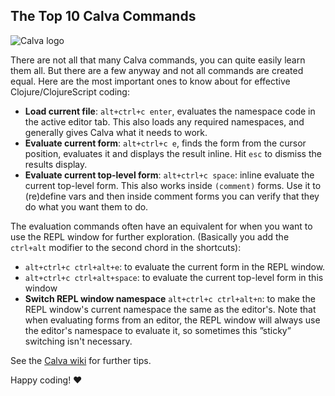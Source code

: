 ## The Top 10 Calva Commands

![Calva logo](/images/calva-64h.png)

There are not all that many Calva commands, you can quite easily learn them all. But there are a few anyway and not all commands are created equal. Here are the most important ones to know about for effective Clojure/ClojureScript coding:

* **Load current file**: `alt+ctrl+c enter`, evaluates the namespace code in the active editor tab. This also loads any required namespaces, and generally gives Calva what it needs to work.
* **Evaluate current form**:  `alt+ctrl+c e`, finds the form from the cursor position, evaluates it and displays the result inline. Hit `esc` to dismiss the results display.
* **Evaluate current top-level form**: `alt+ctrl+c space`: inline evaluate the current top-level form. This also works inside `(comment)` forms. Use it to (re)define vars and then inside comment forms you can verify that they do what you want them to do.

The evaluation commands often have an equivalent for when you want to use the REPL window for further exploration. (Basically you add the `ctrl+alt` modifier to the second chord in the shortcuts):
* `alt+ctrl+c ctrl+alt+e`: to evaluate the current form in the REPL window.
* `alt+ctrl+c ctrl+alt+space`: to evaluate the current top-level form in this window
* **Switch REPL window namespace** `alt+ctrl+c ctrl+alt+n`: to make the REPL window's current namespace the same as the editor's. Note that when evaluating forms from an editor, the REPL window will always use the editor's namespace to evaluate it, so sometimes this ”sticky” switching isn't necessary.

See the [Calva wiki](https://github.com/BetterThanTomorrow/calva/wiki) for further tips.

Happy coding! ❤️
